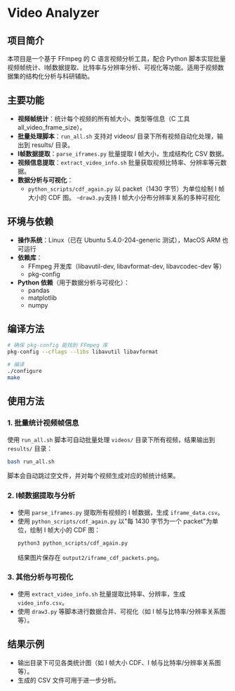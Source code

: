 # Video Analyzer

## 项目简介
本项目是一个基于 FFmpeg 的 C 语言视频分析工具，配合 Python 脚本实现批量视频帧统计、I帧数据提取、比特率与分辨率分析、可视化等功能。适用于视频数据集的结构化分析与科研辅助。

## 主要功能
- **视频帧统计**：统计每个视频的所有帧大小、类型等信息（C 工具 all_video_frame_size）。
- **批量处理脚本**：`run_all.sh` 支持对 videos/ 目录下所有视频自动化处理，输出到 results/ 目录。
- **I帧数据提取**：`parse_iframes.py` 批量提取 I 帧大小，生成结构化 CSV 数据。
- **视频信息提取**：`extract_video_info.sh` 批量获取视频比特率、分辨率等元数据。
- **数据分析与可视化**：
  - `python_scripts/cdf_again.py` 以 packet（1430 字节）为单位绘制 I 帧大小的 CDF 图。
  -`draw3.py`支持 I 帧大小分布分辨率关系的多种可视化
## 环境与依赖
- **操作系统**：Linux（已在 Ubuntu 5.4.0-204-generic 测试），MacOS ARM 也可运行
- **依赖库**：
  - FFmpeg 开发库（libavutil-dev, libavformat-dev, libavcodec-dev 等）
  - pkg-config
- **Python 依赖**（用于数据分析与可视化）：
  - pandas
  - matplotlib
  - numpy

## 编译方法
```bash
# 确保 pkg-config 能找到 FFmpeg 库
pkg-config --cflags --libs libavutil libavformat

# 编译
./configure
make
```

## 使用方法

### 1. 批量统计视频帧信息
使用 `run_all.sh` 脚本可自动批量处理 `videos/` 目录下所有视频，结果输出到 `results/` 目录：
```bash
bash run_all.sh
```
脚本会自动跳过空文件，并对每个视频生成对应的帧统计结果。

### 2. I帧数据提取与分析
- 使用 `parse_iframes.py` 提取所有视频的 I 帧数据，生成 `iframe_data.csv`。
- 使用 `python_scripts/cdf_again.py` 以"每 1430 字节为一个 packet"为单位，绘制 I 帧大小的 CDF 图：
  ```bash
  python3 python_scripts/cdf_again.py
  ```
  结果图片保存在 `output2/iframe_cdf_packets.png`。

### 3. 其他分析与可视化
- 使用 `extract_video_info.sh` 批量提取比特率、分辨率，生成 `video_info.csv`。
- 使用 `draw3.py` 等脚本进行数据合并、可视化（如 I 帧与比特率/分辨率关系图等）。

## 结果示例
- 输出目录下可见各类统计图（如 I 帧大小 CDF、I 帧与比特率/分辨率关系图等）。
- 生成的 CSV 文件可用于进一步分析。


